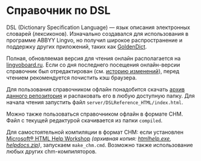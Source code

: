 # Справочник по DSL

DSL (Dictionary Specification Language) — язык описания электронных словарей (лексиконов). Изначально создавался для использования в программе ABBYY Lingvo, но получил широкое распространение и поддержку других приложений, таких как [GoldenDict](https://github.com/goldendict/goldendict/releases).  

Полная, обновляемая версия для чтения онлайн располагается на [lingvoboard.ru](https://lingvoboard.ru/store/html/DSLReference_HTML/index.html). Если со дня последнего посещения онлайн-версии справочник был отредактирован (см. [историю изменений](https://github.com/yozhic/DSL-Reference/commits/master)), перед чтением рекомендуется почистить кэш браузера.  

Для пользования справочником офлайн понадобится скачать [архив данного репозитория](https://github.com/yozhic/DSL-Reference/archive/refs/heads/master.zip) и распаковать его в любую доступную папку. Для начала чтения запустить файл `server/DSLReference_HTML/index.html`.  

Можно также пользоваться справочником офлайн в формате CHM. Файл с текущей редактурой скачивается из папки `compiled`.  

Для самостоятельной компиляции в формат CHM: если установлен [Microsoft® HTML Help Workshop](https://learn.microsoft.com/en-us/previous-versions/windows/desktop/htmlhelp/microsoft-html-help-downloads) _(архивная копия: [htmlhelp.exe](http://web.archive.org/web/20160201063255/http://download.microsoft.com/download/0/A/9/0A939EF6-E31C-430F-A3DF-DFAE7960D564/htmlhelp.exe), [helpdocs.zip](http://web.archive.org/web/20160314043751/http://download.microsoft.com/download/0/A/9/0A939EF6-E31C-430F-A3DF-DFAE7960D564/helpdocs.zip))_, запускаем `make_chm.cmd`. Возможно также использование любых других chm-компиляторов.  
